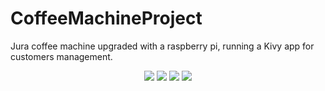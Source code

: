 # CoffeeMachineProject
Jura coffee machine upgraded with a raspberry pi, running a Kivy app for customers management.

<p align="center">
	<img src="CoffeeMachineProject/Data/ImgReadMe/IMG_1636.JPG"/>
	<img src="CoffeeMachineProject/Data/ImgReadMe/IMG_1637.JPG"/>
	<img src="CoffeeMachineProject/Data/ImgReadMe/IMG_1638.JPG"/>
	<img src="CoffeeMachineProject/Data/ImgReadMe/IMG_1639.JPG"/>
</p>
